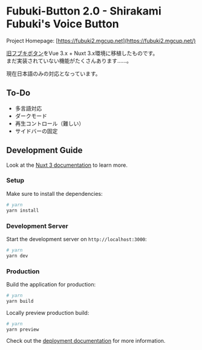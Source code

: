# Fubuki-Button 2.0 - Shirakami Fubuki's Voice Button

Project Homepage: [https://fubuki2.mgcup.net](https://fubuki2.mgcup.net/)

[旧フブキボタン](https://github.com/3kanAlpha/fubuki-button/tree/master)をVue 3.x + Nuxt 3.x環境に移植したものです。  
まだ実装されていない機能がたくさんあります……。

現在日本語のみの対応となっています。

## To-Do
- 多言語対応
- ダークモード
- 再生コントロール（難しい）
- サイドバーの固定

## Development Guide
Look at the [Nuxt 3 documentation](https://nuxt.com/docs/getting-started/introduction) to learn more.

### Setup

Make sure to install the dependencies:

```bash
# yarn
yarn install
```

### Development Server

Start the development server on `http://localhost:3000`:

```bash
# yarn
yarn dev
```

### Production

Build the application for production:

```bash
# yarn
yarn build
```

Locally preview production build:

```bash
# yarn
yarn preview
```

Check out the [deployment documentation](https://nuxt.com/docs/getting-started/deployment) for more information.
